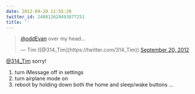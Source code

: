 ```yaml
---
date: 2012-09-20 11:55:28
twitter_id: 248812628493877251
title: ''
---
```


<blockquote class="twitter-tweet"><p lang="en" dir="ltr"><a href="https://twitter.com/oddEvan?ref_src=twsrc%5Etfw">@oddEvan</a> over my head...</p>&mdash; Tim ([@314_Tim](https://twitter.com/314_Tim)) <a href="https://twitter.com/314_Tim/status/248812020684713984?ref_src=twsrc%5Etfw">September 20, 2012</a></blockquote>
<script async src="https://platform.twitter.com/widgets.js" charset="utf-8"></script>

[@314_Tim](https://twitter.com/314_Tim) sorry!
1) turn iMessage off in settings
2) turn airplane mode on
3) reboot by holding down both the home and sleep/wake buttons
…
